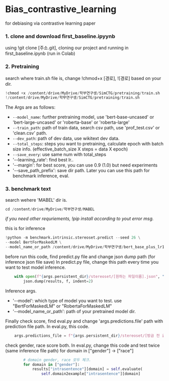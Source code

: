 # Bias_contrastive_learning
for debiasing via contrastive learning paper

### 1. clone and download first_baseline.ipyynb
using !git clone [주소.git], cloning our project and running in first_baseline.ipynb (run in Colab) 

### 2. Pretraining 
search where train.sh file is, change !chmod+x [경로], ![경로] based on your dir. 

```python
!chmod +x /content/drive/MyDrive/학부연구생/SimCTG/pretraining/train.sh
!/content/drive/MyDrive/학부연구생/SimCTG/pretraining/train.sh
```
The Args are as follows:
* `--model_name`: further pretraining model, use 'bert-base-uncased' or 'bert-large-uncased' or 'roberta-base' or 'roberta-large' 
* `--train_path`: path of train data, search csv path, use 'prof_test.csv' or 'clean.csv' path.  
* `--dev_path`: path of dev data, use wikitext dev data.
* `--total_steps`: steps you want to pretraining, calculate epoch with batch size info. (effective_batch_size X steps = data X epoch) 
* `--save_every`: use same num with total_steps
* '--learning_rate': find best lr..
* '--margin': for best score, you can use 0.9 (1.0) but need experiments
* '--save_path_prefix': save dir path. Later you can use this path for benchmark inference, eval.

### 3. benchmark text 
search wehere 'MABEL' dir is. 
```python
cd /content/drive/MyDrive/학부연구생/MABEL
```

*if you need other requriements, !pip install according to yout error msg.*

this is for inference 
```python
!python -m benchmark.intrinsic.stereoset.predict --seed 26 \
--model BertForMaskedLM \
--model_name_or_path /content/drive/MyDrive/학부연구생/bert_base_plus_lr14_seed74_st350_wm03/training_step_
```
before run this code, find predict.py file and change json dump path (for inference json file save) 
In predict.py file, change this path every time you want to test model inference. 
```python
    with open(f"{args.persistent_dir}/stereoset/[원하는 파일이름].json", "w") as f:
        json.dump(results, f, indent=2)
```

Inference args. 

* '--model': which type of model you want to test. use "BertForMaskedLM" or "RobertaForMaskedLM"
* '--model_name_or_path': path of your pretrained model dir.

Finally check score, find eval.py and change 'args.predictions.file' path with prediction file path. 
In eval.py, this code. 
```python
    args.predictions_file = f"{args.persistent_dir}/stereoset/[방금 전 inference 저장된 파일 이름].json"
```

check gender, race score both. In eval.py, change this code and test twice (same inference file path) 
for domain in ["gender"] -> ["race"] 
```python
        # domain gender, race 모두 체크. 
        for domain in ["gender"]:
            results["intrasentence"][domain] = self.evaluate(
                self.domain2example["intrasentence"][domain]
```











